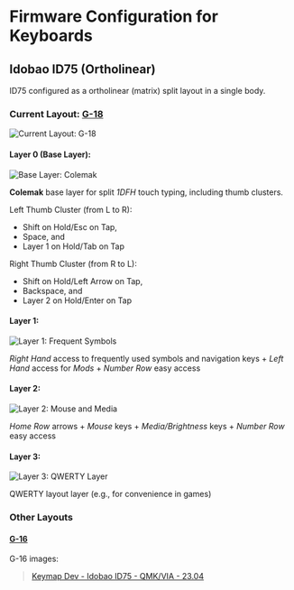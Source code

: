 # Firmware Configuration for Keyboards

## Idobao ID75 (Ortholinear)
ID75 configured as a ortholinear (matrix) split layout in a single body.

### Current Layout: [G-18](./G-18.json)
![Current Layout: G-18](https://i.imgur.com/T6FScjv.png)

#### Layer 0 (Base Layer):
![Base Layer: Colemak](https://i.imgur.com/RF2RlR7.png)

__Colemak__ base layer for split _1DFH_ touch typing, including thumb clusters.

Left Thumb Cluster (from L to R):
- Shift on Hold/Esc on Tap,
- Space, and
- Layer 1 on Hold/Tab on Tap

Right Thumb Cluster (from R to L):
- Shift on Hold/Left Arrow on Tap,
- Backspace, and
- Layer 2 on Hold/Enter on Tap

#### Layer 1:
![Layer 1: Frequent Symbols](https://i.imgur.com/LU1kZsp.png)

_Right Hand_ access to frequently used symbols and navigation keys + _Left Hand_ access for _Mods_ + _Number Row_ easy access

#### Layer 2:
![Layer 2: Mouse and Media](https://i.imgur.com/qIIZntK.png)

_Home Row_ arrows + _Mouse_ keys + _Media/Brightness_ keys + _Number Row_ easy access

#### Layer 3:
![Layer 3: QWERTY Layer](https://i.imgur.com/qgSUTQh.png)

QWERTY layout layer (e.g., for convenience in games)


### Other Layouts

#### [G-16](./G-16.json)
G-16 images:
<blockquote class="imgur-embed-pub" lang="en" data-id="a/n7rGcCq"  ><a href="//imgur.com/a/n7rGcCq">Keymap Dev - Idobao ID75 - QMK/VIA - 23.04</a></blockquote>
